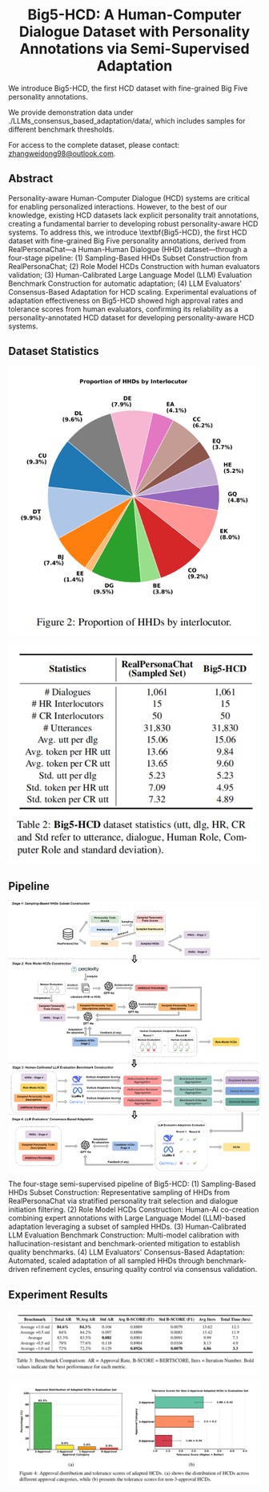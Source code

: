 <div align= "center">
    <h1> Big5-HCD: A Human-Computer Dialogue Dataset with Personality Annotations via Semi-Supervised Adaptation </h1>
</div>

[//]: # (<p align="center">  )

[//]: # (<a href="https://arxiv.org/pdf/2310.00746.pdf">Paper</a>; )

[//]: # (<a href="https://huggingface.co/datasets/ZenMoore/RoleBench">Data</a>)

[//]: # (</p>)

We introduce Big5-HCD, the first HCD dataset with fine-grained Big Five personality annotations. 

We provide demonstration data under ./LLMs_consensus_based_adaptation/data/, which includes samples for different benchmark thresholds.

For access to the complete dataset, please contact: zhangweidong98@outlook.com.


## Abstract

Personality-aware Human-Computer Dialogue (HCD) systems are critical for enabling personalized interactions. However, to the best of our knowledge, existing HCD datasets lack explicit personality trait annotations, creating a fundamental barrier to developing robust personality-aware HCD systems. To address this, we introduce \textbf{Big5-HCD}, the first HCD dataset with fine-grained Big Five personality annotations, derived from RealPersonaChat—a Human-Human Dialogue (HHD) dataset—through a four-stage pipeline: (1) Sampling-Based HHDs Subset Construction from RealPersonaChat; (2) Role Model HCDs Construction with human evaluators validation; (3) Human-Calibrated Large Language Model (LLM) Evaluation Benchmark Construction for automatic adaptation; (4) LLM Evaluators’ Consensus-Based Adaptation for HCD scaling. Experimental evaluations of adaptation effectiveness on Big5-HCD showed high approval rates and tolerance scores from human evaluators, confirming its reliability as a personality-annotated HCD dataset for developing personality-aware HCD systems.


## Dataset Statistics

![](./assets/interlocutor_proportion.png)

![](./assets/dataset_statistics.png)

## Pipeline

![](./assets/pipeline.png)

The four-stage semi-supervised pipeline of Big5-HCD: (1) Sampling-Based HHDs Subset Construction: Representative sampling of HHDs from RealPersonaChat via stratified personality trait selection and dialogue initiation filtering. (2) Role Model HCDs Construction: Human-AI co-creation combining expert annotations with Large Language Model (LLM)-based adaptation leveraging a subset of sampled HHDs. (3) Human-Calibrated LLM Evaluation Benchmark Construction: Multi-model calibration with hallucination-resistant and benchmark-oriented mitigation to establish quality benchmarks. (4) LLM Evaluators' Consensus-Based Adaptation: Automated, scaled adaptation of all sampled HHDs through benchmark-driven refinement cycles, ensuring quality control via consensus validation.

## Experiment Results

![](./assets/RQ1.png)

![](./assets/RQ2.png)
